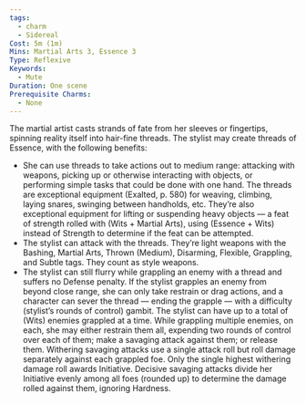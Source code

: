 ```yaml
---
tags:
  - charm
  - Sidereal
Cost: 5m (1m)
Mins: Martial Arts 3, Essence 3
Type: Reflexive
Keywords:
  - Mute
Duration: One scene
Prerequisite Charms:
  - None
---
```

The martial artist casts strands of fate from her sleeves or fingertips, spinning reality itself into hair-fine threads. The stylist may create threads of Essence, with the following benefits: 
-  She can use threads to take actions out to medium range: attacking with weapons, picking up or otherwise interacting with objects, or performing simple tasks that could be done with one hand. The threads are exceptional equipment (Exalted, p. 580) for weaving, climbing, laying snares, swinging between handholds, etc. They’re also exceptional equipment for lifting or suspending heavy objects — a feat of strength rolled with (Wits + Martial Arts), using (Essence + Wits) instead of Strength to determine if the feat can be attempted. 
-  The stylist can attack with the threads. They’re light weapons with the Bashing, Martial Arts, Thrown (Medium), Disarming, Flexible, Grappling, and Subtle tags. They count as style weapons. 
-  The stylist can still flurry while grappling an enemy with a thread and suffers no Defense penalty. If the stylist grapples an enemy from beyond close range, she can only take restrain or drag actions, and a character can sever the thread — ending the grapple — with a difficulty (stylist’s rounds of control) gambit. The stylist can have up to a total of (Wits) enemies grappled at a time. While grappling multiple enemies, on each, she may either restrain them all, expending two rounds of control over each of them; make a savaging attack against them; or release them. Withering savaging attacks use a single attack roll but roll damage separately against each grappled foe. Only the single highest withering damage roll awards Initiative. Decisive savaging attacks divide her Initiative evenly among all foes (rounded up) to determine the damage rolled against them, ignoring Hardness.